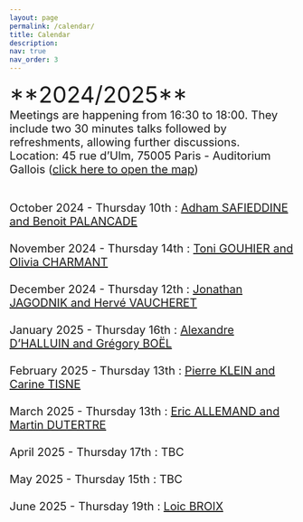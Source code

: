 ```yaml
---
layout: page
permalink: /calendar/
title: Calendar
description:
nav: true
nav_order: 3
---
```

<span style="font-size: 40px;">
**2024/2025** <br>
<span style="font-size: 20px;">
Meetings are happening from 16:30 to 18:00. They include two 30 minutes talks followed by refreshments, allowing further discussions.<br>

<span style="font-size: 20px;">
Location:  45 rue d’Ulm, 75005 Paris - Auditorium Gallois (<a href="/assets/img/map.pdf" target="_blank">click here to open the map</a>) <br><br>

October 2024 - Thursday 10th : [Adham SAFIEDDINE and Benoit PALANCADE](/speakers/October/) <br><br> 
November 2024 - Thursday 14th : [Toni GOUHIER and Olivia CHARMANT](/speakers/November/) <br><br> 
December 2024 - Thursday 12th : [Jonathan JAGODNIK and Hervé VAUCHERET](/speakers/December/) <br><br>
January 2025 - Thursday 16th : [Alexandre D’HALLUIN and Grégory BOËL](/speakers/January/) <br><br> 
February 2025 - Thursday 13th : [Pierre KLEIN and Carine TISNE](/speakers/fevrier/) <br><br> 
March 2025 - Thursday 13th : [Eric ALLEMAND and Martin DUTERTRE](/speakers/mars/) <br><br>
April 2025 - Thursday 17th : TBC <br><br> 
May 2025 - Thursday 15th : TBC <br><br>
June 2025 - Thursday 19th : [Loic BROIX](/speakers/juin/) <br><br><br><br>




